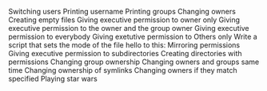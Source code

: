 Switching users
Printing username
Printing groups 
Changing owners
Creating empty files
Giving executive permission to owner only
Giving executive permission to the owner and the group owner
Giving executive permission to everybody
Giving exetutive permission to Others only
Write a script that sets the mode of the file hello to this:
Mirroring permissions
Giving executive permission to subdirectories
Creating directories with permissions
Changing group ownership
Changing owners and groups same time
Changing ownership of symlinks
Changing owners if they match specified
Playing star wars
